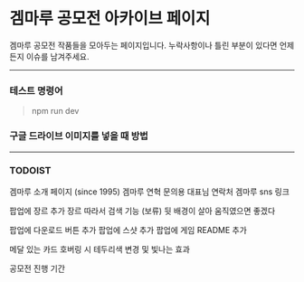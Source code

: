 # 겜마루 공모전 아카이브 페이지

겜마루 공모전 작품들을 모아두는 페이지입니다.
누락사항이나 틀린 부분이 있다면 언제든지 이슈를 남겨주세요.

-----

### 테스트 명령어
> npm run dev

### 구글 드라이브 이미지를 넣을 때 방법


-----

### TODOIST

겜마루 소개 페이지 (since 1995)
    겜마루 연혁
    문의용 대표님 연락처
    겜마루 sns 링크

팝업에 장르 추가
장르 따라서 검색 기능 (보류)
뒷 배경이 살아 움직였으면 좋겠다

팝업에 다운로드 버튼 추가
팝업에 스샷 추가
팝업에 게임 README 추가

메달 있는 카드 호버링 시 테두리색 변경 및 빛나는 효과

공모전 진행 기간
